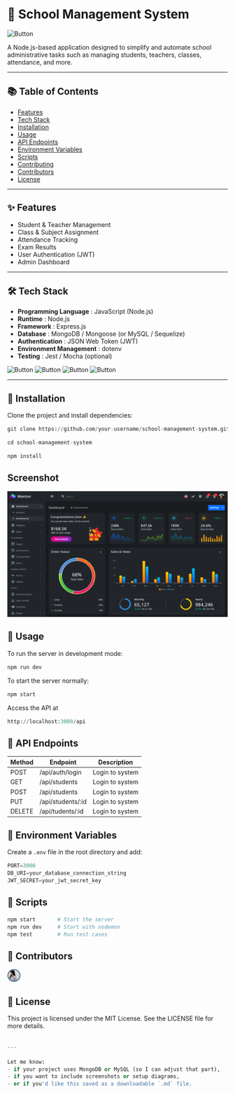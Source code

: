 # 🏫 School Management System
![Button](https://img.shields.io/badge/School_management_system-Administrator-green)

A Node.js-based application designed to simplify and automate school administrative tasks such as managing students, teachers, classes, attendance, and more.

***
## 📚 Table of Contents
- [Features](https://example.com)
- [Tech Stack](https://example.com)
- [Installation](https://example.com)
- [Usage](https://example.com)
- [API Endpoints](https://example.com)
- [Environment Variables](https://example.com)
- [Scripts](https://example.com)
- [Contributing](https://example.com)
- [Contributors](https://example.com)
- [License](https://example.com)
***
## ✨ Features
- Student & Teacher Management
- Class & Subject Assignment
- Attendance Tracking
- Exam Results
- User Authentication (JWT)
- Admin Dashboard
***
## 🛠 Tech Stack
- **Programming Language** : JavaScript (Node.js)
- **Runtime** : Node.js
- **Framework** : Express.js
- **Database** : MongoDB / Mongoose (or MySQL / Sequelize)
- **Authentication** : JSON Web Token (JWT)
- **Environment Management** : dotenv
- **Testing** : Jest / Mocha (optional)

![Button](https://img.shields.io/badge/Node.js-18.x-green)
![Button](https://img.shields.io/badge/Express.js-Framework-blue)
![Button](https://img.shields.io/badge/MongoDB-Database-green)
![Button](https://img.shields.io/badge/License-MIT-blue)
***
##  🚀 Installation
Clone the project and install dependencies:
```python
git clone https://github.com/your-username/school-management-system.git
```
```python
cd school-management-system
```
```python
npm install
```
## Screenshot
![Alt Text](image-1.png)
## 🔧 Usage
To run the server in development mode:
```python
npm run dev
```
To start the server normally:
```python
npm start
```
Access the API at
```python
http://localhost:3000/api
```
## 📮 API Endpoints

| Method | Endpoint | Description| 
| --- | ---| ---| 
| POST | /api/auth/login | Login to system | 
| GET | /api/students | Login to system | 
| POST | /api/students | Login to system | 
| PUT | /api/students/:id | Login to system | 
| DELETE | /api/tudents/:id | Login to system | 
## 🔑 Environment Variables
Create a `.env` file in the root directory and add:
```python
PORT=3000
DB_URI=your_database_connection_string
JWT_SECRET=your_jwt_secret_key
```
## 🧪 Scripts
```python
npm start       # Start the server
npm run dev     # Start with nodemon
npm test        # Run test cases
```
## 👥 Contributors
![logo](image-4.png)
<!-- ![Logo](image-2.png)[(https://sad-9dx3.vercel.app/)] -->
<!-- ```html
<img src="image-2.png" width="400"> -->
## 📄 License
This project is licensed under the MIT License. See the LICENSE file for more details.
```python

---

Let me know:
- if your project uses MongoDB or MySQL (so I can adjust that part),
- if you want to include screenshots or setup diagrams,
- or if you'd like this saved as a downloadable `.md` file.
```



